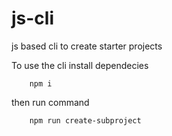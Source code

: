 # js-cli

js based cli to create starter projects

To use the cli install dependecies

```
    npm i
```

then run command

```
    npm run create-subproject

```
